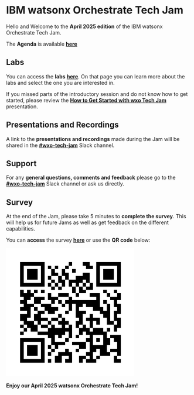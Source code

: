 # IBM watsonx Orchestrate Tech Jam

Hello and Welcome to the **April 2025 edition** of the IBM watsonx Orchestrate Tech Jam. 

The **Agenda** is available **[here](https://github.com/IBM/ba-dl-tech-jam/blob/main/Agenda/%5BBA%26DL%20wxO%20Tech%20Jam%202025.04.09%5D%20Agenda.pdf)**

## Labs

You can access the **labs** **[here](/Labs_wxo.md)**. On that page you can learn more about the labs and select the one you are interested in.

If you missed parts of the introductory session and do not know how to get started, please review the **[How to Get Started with wxo Tech Jam](/Agenda/How%20to%20Get%20Started%20with%20BA%20%26%20DL%20Tech%20Jam.pdf)** presentation.

## Presentations and Recordings

A link to the **presentations and recordings** made during the Jam will be shared in the **[#wxo-tech-jam](https://ibm.enterprise.slack.com/archives/C08K4TKFHEE)** Slack channel.

## Support

For any **general questions, comments and feedback** please go to the **[#wxo-tech-jam](https://ibm.enterprise.slack.com/archives/C08K4TKFHEE)** Slack channel or ask us directly.

## Survey

At the end of the Jam, please take 5 minutes to **complete the survey**. This will help us for future Jams as well as get feedback on the different capabilities.

You can **access** the survey **[here](ibm.biz/wxo-tech-jam-survey)** or use the **QR code** below:

![Survey QR Code](QR_code_wxoTechJamApril2025.png)

**Enjoy our April 2025 watsonx Orchestrate Tech Jam!**

